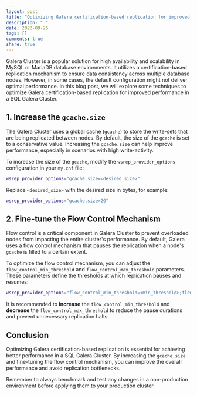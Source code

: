 ```yaml
---
layout: post
title: "Optimizing Galera certification-based replication for improved performance in SQL Galera Cluster"
description: " "
date: 2023-09-26
tags: []
comments: true
share: true
---
```


Galera Cluster is a popular solution for high availability and scalability in MySQL or MariaDB database environments. It utilizes a certification-based replication mechanism to ensure data consistency across multiple database nodes. However, in some cases, the default configuration might not deliver optimal performance. In this blog post, we will explore some techniques to optimize Galera certification-based replication for improved performance in a SQL Galera Cluster.

## 1. Increase the `gcache.size`

The Galera Cluster uses a global cache (`gcache`) to store the write-sets that are being replicated between nodes. By default, the size of the `gcache` is set to a conservative value. Increasing the `gcache.size` can help improve performance, especially in scenarios with high write-activity.

To increase the size of the `gcache`, modify the `wsrep_provider_options` configuration in your `my.cnf` file:

```bash
wsrep_provider_options="gcache.size=<desired_size>"
```

Replace `<desired_size>` with the desired size in bytes, for example:

```bash
wsrep_provider_options="gcache.size=2G"
```

## 2. Fine-tune the Flow Control Mechanism

Flow control is a critical component in Galera Cluster to prevent overloaded nodes from impacting the entire cluster's performance. By default, Galera uses a flow control mechanism that pauses the replication when a node's `gcache` is filled to a certain extent.

To optimize the flow control mechanism, you can adjust the `flow_control_min_threshold` and `flow_control_max_threshold` parameters. These parameters define the thresholds at which replication pauses and resumes:

```bash
wsrep_provider_options="flow_control_min_threshold=<min_threshold>;flow_control_max_threshold=<max_threshold>"
```

It is recommended to **increase** the `flow_control_min_threshold` and **decrease** the `flow_control_max_threshold` to reduce the pause durations and prevent unnecessary replication halts.

## Conclusion

Optimizing Galera certification-based replication is essential for achieving better performance in a SQL Galera Cluster. By increasing the `gcache.size` and fine-tuning the flow control mechanism, you can improve the overall performance and avoid replication bottlenecks.

Remember to always benchmark and test any changes in a non-production environment before applying them to your production cluster.